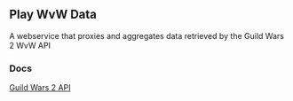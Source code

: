 ## Play WvW Data

A webservice that proxies and aggregates data retrieved by the Guild Wars 2 WvW API

### Docs

[Guild Wars 2 API](https://forum-en.guildwars2.com/forum/community/api/API-Documentation)
